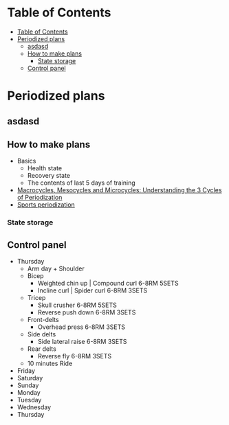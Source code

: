 # Table of Contents
- [Table of Contents](#table-of-contents)
- [Periodized plans](#periodized-plans)
  - [asdasd](#asdasd)
  - [How to make plans](#how-to-make-plans)
    - [State storage](#state-storage)
  - [Control panel](#control-panel)

# Periodized plans
## asdasd
## How to make plans
- Basics
  - Health state
  - Recovery state
  - The contents of last 5 days of training
- [Macrocycles, Mesocycles and Microcycles: Understanding the 3 Cycles of Periodization](https://www.trainingpeaks.com/blog/macrocycles-mesocycles-and-microcycles-understanding-the-3-cycles-of-periodization/#:~:text=A%20mesocycle%20refers%20to%20a,usually%20a%20week%20of%20training.)
- [Sports periodization](https://en.wikipedia.org/wiki/Sports_periodization#:~:text=The%20microcycle%20is%20generally%20up,representing%20a%20year%20or%20two.)
### State storage
## Control panel
- Thursday
  - Arm day + Shoulder
  - Bicep
    - Weighted chin up | Compound curl 6-8RM 5SETS
    - Incline curl | Spider curl 6-8RM 3SETS
  - Tricep
    - Skull crusher 6-8RM 5SETS
    - Reverse push down 6-8RM 3SETS
  - Front-delts
    - Overhead press 6-8RM 3SETS
  - Side delts
    - Side lateral raise 6-8RM 3SETS
  - Rear delts
    - Reverse fly 6-8RM 3SETS
  - 10 minutes Ride
- Friday
- Saturday
- Sunday
- Monday
- Tuesday
- Wednesday
- Thursday